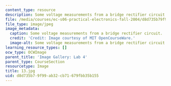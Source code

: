 ```yaml
---
content_type: resource
description: Some voltage measurements from a bridge rectifier circuit.
file: /media/courses/ec-s06-practical-electronics-fall-2004/d8d735b79f99ab32cb71679fbb35b155_13.jpg
file_type: image/jpeg
image_metadata:
  caption: Some voltage measurements from a bridge rectifier circuit.
  credit: 'Credit: Image courtesy of MIT OpenCourseWare.'
  image-alt: Some voltage measurements from a bridge rectifier circuit.
learning_resource_types: []
ocw_type: OCWImage
parent_title: 'Image Gallery: Lab 4'
parent_type: CourseSection
resourcetype: Image
title: 13.jpg
uid: d8d735b7-9f99-ab32-cb71-679fbb35b155
---
```

